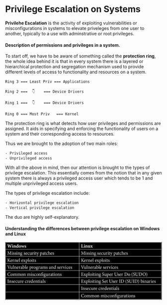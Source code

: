 # Privilege Escalation on Systems

**Privilehe Escalation** is the activity of exploiting vulnerabilities or misconfigurations in systems to elevate priveleges from one user to another, typically to a use with adminstrative or root privileges. 

#### Description of permissions and privileges in a system.

To start off, we have to be aware of something called the **__protection ring__**, the whole idea behind it is that in every system there is a layered or hierarchical protection and segregation mechanism used to provide different levels of access to functionality and resources on a system.

	Ring 3 === Least Priv === Applications
	
	Ring 2 ===	👇️    === Device Drivers
	
	Ring 1 ===	👇️    === Device Drivers
	
	Ring 0 === Most Priv   === Kernel

The protection ring is what detects how user privileges and permissions are assigned. It aids in specifying and enforcing the functionality of users on a system and their corresponding access to resources. 

Thus we are brought to the adoption of two main roles:

	- Privileged access
	- Unprivileged access
	
With all the above in mind, then our attention is brought to the types of privilege escalation. This essentially comes from the notion that in any given system there is always a privileged access user which tends to be 1 and multiple unprivileged access users.

The types of privilege escalation include:

	- Horizontal privilege escalation
	- Vertical privilege escalation
	
The duo are highly self-explanatory.

#### Understanding the differences between privilege escalation on Windows and Linux

![Diff between Window and Linux](screenshot1.png)

